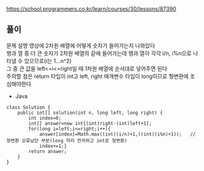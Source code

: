 https://school.programmers.co.kr/learn/courses/30/lessons/87390

## 풀이
문제 설명 영상에 2차원 배열에 어떻게 숫자가 들어가는지 나와있다<br>
행과 열 중 더 큰 숫자가 2차원 배열의 같에 들어가는데 행과 열이 각각 i/n, i%n으로 나타낼 수 있으므로(i는 1...n^2)
<br>
그 중 큰 값을 left<=i<=right일 때 1차원 배열에 순서대로 넣어주면 된다<br>
주의할 점은 return 타입이 int고 left, right 매개변수 타입이 long이므로 형변환에 조심해야한다
- Java
```
class Solution {
    public int[] solution(int n, long left, long right) {
        int index=0;
        int[] answer=new int[(int)right-(int)left+1];
        for(long i=left;i<=right;i++){
            answer[index]=Math.max((int)(i/n)+1,((int)(i%n)+1));   //형변환 오류났던 부분(long 끼리 먼저하고 int로 형변환)
            index+=1;}
        return answer;
    }
}
```
